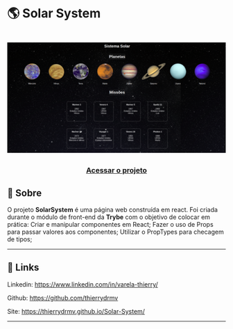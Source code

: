 <h1>🌎 Solar System </h1>

<h1>

<img src="assets/solarsystem.png">

</h1>

<h3 align="center">
  <a href="https://thierrydrmv.github.io/Solar-System/" target="_blank">Acessar o projeto</a>
</h3>

## 📝 Sobre

O projeto **SolarSystem** é uma página web construída em react. Foi criada durante o módulo de front-end da **Trybe** com o objetivo de colocar em prática: Criar e manipular componentes em React;
Fazer o uso de Props para passar valores aos componentes;
Utilizar o PropTypes para checagem de tipos;

---

## 🔗 Links

Linkedin: https://www.linkedin.com/in/varela-thierry/

Github: https://github.com/thierrydrmv

Site: https://thierrydrmv.github.io/Solar-System/

---
